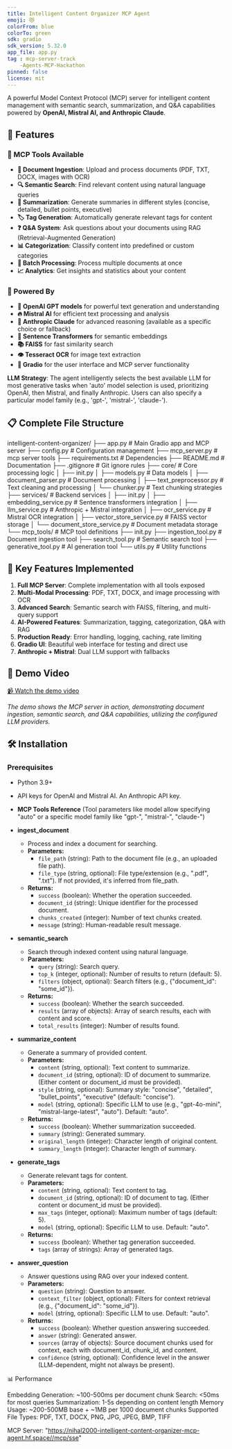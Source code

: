 ```yaml
---
title: Intelligent Content Organizer MCP Agent
emoji: 😻
colorFrom: blue
colorTo: green
sdk: gradio
sdk_version: 5.32.0
app_file: app.py
tag : mcp-server-track
    -Agents-MCP-Hackathon
pinned: false
license: mit
---
```


A powerful Model Context Protocol (MCP) server for intelligent content management with semantic search, summarization, and Q&A capabilities powered by **OpenAI, Mistral AI, and Anthropic Claude**.

## 🎯 Features

### 🔧 MCP Tools Available

- **📄 Document Ingestion**: Upload and process documents (PDF, TXT, DOCX, images with OCR)
- **🔍 Semantic Search**: Find relevant content using natural language queries
- **📝 Summarization**: Generate summaries in different styles (concise, detailed, bullet points, executive)
- **🏷️ Tag Generation**: Automatically generate relevant tags for content
- **❓ Q&A System**: Ask questions about your documents using RAG (Retrieval-Augmented Generation)
- **📊 Categorization**: Classify content into predefined or custom categories
- **🔄 Batch Processing**: Process multiple documents at once
- **📈 Analytics**: Get insights and statistics about your content

### 🚀 Powered By

- **🧠 OpenAI GPT models** for powerful text generation and understanding
- **🔥 Mistral AI** for efficient text processing and analysis
- **🤖 Anthropic Claude** for advanced reasoning (available as a specific choice or fallback)
- **🔗 Sentence Transformers** for semantic embeddings
- **📚 FAISS** for fast similarity search
- **👁️ Tesseract OCR** for image text extraction
- **🎨 Gradio** for the user interface and MCP server functionality

**LLM Strategy**: The agent intelligently selects the best available LLM for most generative tasks when 'auto' model selection is used, prioritizing OpenAI, then Mistral, and finally Anthropic. Users can also specify a particular model family (e.g., 'gpt-', 'mistral-', 'claude-').

## 📋 Complete File Structure
intelligent-content-organizer/
├── app.py                     # Main Gradio app and MCP server
├── config.py                  # Configuration management
├── mcp_server.py              # mcp server tools
├── requirements.txt           # Dependencies
├── README.md                  # Documentation
├── .gitignore                # Git ignore rules
├── core/                     # Core processing logic
│   ├── init.py
│   ├── models.py             # Data models
│   ├── document_parser.py    # Document processing
│   ├── text_preprocessor.py  # Text cleaning and processing
│   └── chunker.py           # Text chunking strategies
├── services/                 # Backend services
│   ├── init.py
│   ├── embedding_service.py  # Sentence transformers integration
│   ├── llm_service.py       # Anthropic + Mistral integration
│   ├── ocr_service.py       # Mistral OCR integration
│   ├── vector_store_service.py # FAISS vector storage
│   └── document_store_service.py # Document metadata storage
└── mcp_tools/               # MCP tool definitions
├── init.py
├── ingestion_tool.py    # Document ingestion tool
├── search_tool.py       # Semantic search tool
├── generative_tool.py   # AI generation tool
└── utils.py            # Utility functions

## 🎯 Key Features Implemented

1. **Full MCP Server**: Complete implementation with all tools exposed
2. **Multi-Modal Processing**: PDF, TXT, DOCX, and image processing with OCR
3. **Advanced Search**: Semantic search with FAISS, filtering, and multi-query support
4. **AI-Powered Features**: Summarization, tagging, categorization, Q&A with RAG
5. **Production Ready**: Error handling, logging, caching, rate limiting
6. **Gradio UI**: Beautiful web interface for testing and direct use
7. **Anthropic + Mistral**: Dual LLM support with fallbacks

## 🎥 Demo Video

[📹 Watch the demo video](https://your-demo-video-url.com)

*The demo shows the MCP server in action, demonstrating document ingestion, semantic search, and Q&A capabilities, utilizing the configured LLM providers.*

## 🛠️ Installation

### Prerequisites

- Python 3.9+
- API keys for OpenAI and Mistral AI. An Anthropic API key.

- **MCP Tools Reference** (Tool parameters like model allow specifying "auto" or a specific model family like "gpt-", "mistral-", "claude-")

- **ingest_document**
  - Process and index a document for searching.
  - **Parameters:**
    - `file_path` (string): Path to the document file (e.g., an uploaded file path).
    - `file_type` (string, optional): File type/extension (e.g., ".pdf", ".txt"). If not provided, it's inferred from file_path.
  - **Returns:**
    - `success` (boolean): Whether the operation succeeded.
    - `document_id` (string): Unique identifier for the processed document.
    - `chunks_created` (integer): Number of text chunks created.
    - `message` (string): Human-readable result message.

- **semantic_search**
  - Search through indexed content using natural language.
  - **Parameters:**
    - `query` (string): Search query.
    - `top_k` (integer, optional): Number of results to return (default: 5).
    - `filters` (object, optional): Search filters (e.g., {"document_id": "some_id"}).
  - **Returns:**
    - `success` (boolean): Whether the search succeeded.
    - `results` (array of objects): Array of search results, each with content and score.
    - `total_results` (integer): Number of results found.

- **summarize_content**
  - Generate a summary of provided content.
  - **Parameters:**
    - `content` (string, optional): Text content to summarize.
    - `document_id` (string, optional): ID of document to summarize. (Either content or document_id must be provided).
    - `style` (string, optional): Summary style: "concise", "detailed", "bullet_points", "executive" (default: "concise").
    - `model` (string, optional): Specific LLM to use (e.g., "gpt-4o-mini", "mistral-large-latest", "auto"). Default: "auto".
  - **Returns:**
    - `success` (boolean): Whether summarization succeeded.
    - `summary` (string): Generated summary.
    - `original_length` (integer): Character length of original content.
    - `summary_length` (integer): Character length of summary.

- **generate_tags**
  - Generate relevant tags for content.
  - **Parameters:**
    - `content` (string, optional): Text content to tag.
    - `document_id` (string, optional): ID of document to tag. (Either content or document_id must be provided).
    - `max_tags` (integer, optional): Maximum number of tags (default: 5).
    - `model` (string, optional): Specific LLM to use. Default: "auto".
  - **Returns:**
    - `success` (boolean): Whether tag generation succeeded.
    - `tags` (array of strings): Array of generated tags.

- **answer_question**
  - Answer questions using RAG over your indexed content.
  - **Parameters:**
    - `question` (string): Question to answer.
    - `context_filter` (object, optional): Filters for context retrieval (e.g., {"document_id": "some_id"}).
    - `model` (string, optional): Specific LLM to use. Default: "auto".
  - **Returns:**
    - `success` (boolean): Whether question answering succeeded.
    - `answer` (string): Generated answer.
    - `sources` (array of objects): Source document chunks used for context, each with document_id, chunk_id, and content.
    - `confidence` (string, optional): Confidence level in the answer (LLM-dependent, might not always be present).

📊 Performance

Embedding Generation: ~100-500ms per document chunk
Search: <50ms for most queries
Summarization: 1-5s depending on content length
Memory Usage: ~200-500MB base + ~1MB per 1000 document chunks
Supported File Types: PDF, TXT, DOCX, PNG, JPG, JPEG, BMP, TIFF

MCP Server:
        "https://nihal2000-intelligent-content-organizer-mcp-agent.hf.space//mcp/sse"





